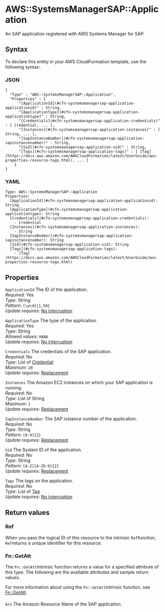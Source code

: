 # AWS::SystemsManagerSAP::Application<a name="aws-resource-systemsmanagersap-application"></a>

An SAP application registered with AWS Systems Manager for SAP\.

## Syntax<a name="aws-resource-systemsmanagersap-application-syntax"></a>

To declare this entity in your AWS CloudFormation template, use the following syntax:

### JSON<a name="aws-resource-systemsmanagersap-application-syntax.json"></a>

```
{
  "Type" : "AWS::SystemsManagerSAP::Application",
  "Properties" : {
      "[ApplicationId](#cfn-systemsmanagersap-application-applicationid)" : String,
      "[ApplicationType](#cfn-systemsmanagersap-application-applicationtype)" : String,
      "[Credentials](#cfn-systemsmanagersap-application-credentials)" : [ Credential, ... ],
      "[Instances](#cfn-systemsmanagersap-application-instances)" : [ String, ... ],
      "[SapInstanceNumber](#cfn-systemsmanagersap-application-sapinstancenumber)" : String,
      "[Sid](#cfn-systemsmanagersap-application-sid)" : String,
      "[Tags](#cfn-systemsmanagersap-application-tags)" : [ [Tag](https://docs.aws.amazon.com/AWSCloudFormation/latest/UserGuide/aws-properties-resource-tags.html), ... ]
    }
}
```

### YAML<a name="aws-resource-systemsmanagersap-application-syntax.yaml"></a>

```
Type: AWS::SystemsManagerSAP::Application
Properties: 
  [ApplicationId](#cfn-systemsmanagersap-application-applicationid): String
  [ApplicationType](#cfn-systemsmanagersap-application-applicationtype): String
  [Credentials](#cfn-systemsmanagersap-application-credentials): 
    - Credential
  [Instances](#cfn-systemsmanagersap-application-instances): 
    - String
  [SapInstanceNumber](#cfn-systemsmanagersap-application-sapinstancenumber): String
  [Sid](#cfn-systemsmanagersap-application-sid): String
  [Tags](#cfn-systemsmanagersap-application-tags): 
    - [Tag](https://docs.aws.amazon.com/AWSCloudFormation/latest/UserGuide/aws-properties-resource-tags.html)
```

## Properties<a name="aws-resource-systemsmanagersap-application-properties"></a>

`ApplicationId`  <a name="cfn-systemsmanagersap-application-applicationid"></a>
The ID of the application\.  
*Required*: Yes  
*Type*: String  
*Pattern*: `[\w\d]{1,50}`  
*Update requires*: [No interruption](https://docs.aws.amazon.com/AWSCloudFormation/latest/UserGuide/using-cfn-updating-stacks-update-behaviors.html#update-no-interrupt)

`ApplicationType`  <a name="cfn-systemsmanagersap-application-applicationtype"></a>
The type of the application\.  
*Required*: Yes  
*Type*: String  
*Allowed values*: `HANA`  
*Update requires*: [No interruption](https://docs.aws.amazon.com/AWSCloudFormation/latest/UserGuide/using-cfn-updating-stacks-update-behaviors.html#update-no-interrupt)

`Credentials`  <a name="cfn-systemsmanagersap-application-credentials"></a>
The credentials of the SAP application\.  
*Required*: No  
*Type*: List of [Credential](aws-properties-systemsmanagersap-application-credential.md)  
*Maximum*: `20`  
*Update requires*: [Replacement](https://docs.aws.amazon.com/AWSCloudFormation/latest/UserGuide/using-cfn-updating-stacks-update-behaviors.html#update-replacement)

`Instances`  <a name="cfn-systemsmanagersap-application-instances"></a>
The Amazon EC2 instances on which your SAP application is running\.  
*Required*: No  
*Type*: List of String  
*Maximum*: `1`  
*Update requires*: [Replacement](https://docs.aws.amazon.com/AWSCloudFormation/latest/UserGuide/using-cfn-updating-stacks-update-behaviors.html#update-replacement)

`SapInstanceNumber`  <a name="cfn-systemsmanagersap-application-sapinstancenumber"></a>
The SAP instance number of the application\.  
*Required*: No  
*Type*: String  
*Pattern*: `[0-9]{2}`  
*Update requires*: [Replacement](https://docs.aws.amazon.com/AWSCloudFormation/latest/UserGuide/using-cfn-updating-stacks-update-behaviors.html#update-replacement)

`Sid`  <a name="cfn-systemsmanagersap-application-sid"></a>
The System ID of the application\.  
*Required*: No  
*Type*: String  
*Pattern*: `[A-Z][A-Z0-9]{2}`  
*Update requires*: [Replacement](https://docs.aws.amazon.com/AWSCloudFormation/latest/UserGuide/using-cfn-updating-stacks-update-behaviors.html#update-replacement)

`Tags`  <a name="cfn-systemsmanagersap-application-tags"></a>
The tags on the application\.  
*Required*: No  
*Type*: List of [Tag](https://docs.aws.amazon.com/AWSCloudFormation/latest/UserGuide/aws-properties-resource-tags.html)  
*Update requires*: [No interruption](https://docs.aws.amazon.com/AWSCloudFormation/latest/UserGuide/using-cfn-updating-stacks-update-behaviors.html#update-no-interrupt)

## Return values<a name="aws-resource-systemsmanagersap-application-return-values"></a>

### Ref<a name="aws-resource-systemsmanagersap-application-return-values-ref"></a>

When you pass the logical ID of this resource to the intrinsic `Ref`function, `Ref`returns a unique identifier for this resource\.

### Fn::GetAtt<a name="aws-resource-systemsmanagersap-application-return-values-fn--getatt"></a>

The `Fn::GetAtt`intrinsic function returns a value for a specified attribute of this type\. The following are the available attributes and sample return values\.

For more information about using the `Fn::GetAtt`intrinsic function, see [Fn::GetAtt](https://docs.aws.amazon.com/AWSCloudFormation/latest/UserGuide/intrinsic-function-reference-getatt.html)\.

#### <a name="aws-resource-systemsmanagersap-application-return-values-fn--getatt-fn--getatt"></a>

`Arn`  <a name="Arn-fn::getatt"></a>
The Amazon Resource Name of the SAP application\.